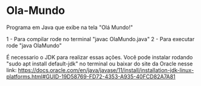 # Ola-Mundo
Programa em Java que exibe na tela "Olá Mundo!"

1 - Para compilar rode no terminal "javac OlaMundo.java"
2 - Para executar rode "java OlaMundo"

É necessario o JDK para realizar essas ações. Você pode instalar rodando "sudo apt install default-jdk" no terminal ou baixar do site da Oracle nesse link:
https://docs.oracle.com/en/java/javase/11/install/installation-jdk-linux-platforms.html#GUID-19D58769-FD72-4353-A935-40FCD82A7A81
